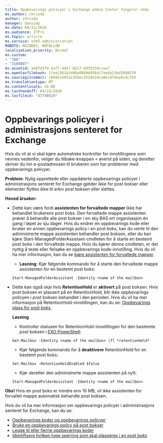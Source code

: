 ```yaml
---
title: Oppbevarings policyer i Exchange admin Center fungerer ikke
ms.author: chrisda
author: chrisda
manager: dansimp
ms.date: 04/21/2020
ms.audience: ITPro
ms.topic: article
ms.service: o365-administration
ROBOTS: NOINDEX, NOFOLLOW
localization_priority: Normal
ms.custom:
- "308"
- "3100007"
ms.assetid: a48fd5fd-4af7-4d5f-b617-b0f9334ccaa7
ms.openlocfilehash: 1fee2361b2dd6e0989d430a17aebb13bd5948578
ms.sourcegitcommit: c6692ce0fa1358ec3529e59ca0ecdfdea4cdc759
ms.translationtype: MT
ms.contentlocale: nb-NO
ms.lasthandoff: 09/14/2020
ms.locfileid: "47740519"
---
```

# <a name="retention-policies-in-exchange-admin-center"></a>Oppbevarings policyer i administrasjons senteret for Exchange

Hvis du vil at vi skal kjøre automatiske kontroller for innstillingene som nevnes nedenfor, velger du tilbake-knappen < øverst på siden, og deretter skriver du inn e-postadressen til brukeren som har problemer med oppbevarings policyer.

 **Problem:** Nylig opprettede eller oppdaterte oppbevarings policyer i administrasjons senteret for Exchange gjelder ikke for post bokser eller elementer flyttes ikke til arkiv post boksen eller slettes. 
  
 **Hoved årsaker:**
  
- Dette kan være fordi **assistenten for forvaltede mapper** ikke har behandlet brukerens post boks. Den forvaltede mappe assistenten prøver å behandle alle post bokser i en sky BAS ert organisasjon én gang i løpet av sju dager. Hvis du endrer en oppbevarings kode eller bruker en annen oppbevarings policy i en post boks, kan du vente til den administrerte mappe assistenten behandler post boksen, eller du kan kjøre Start-ManagedFolderAssistant-cmdleten for å starte en bestemt post boks i den forvaltede mappe. Hvis du kjører denne cmdleten, er det nyttig å teste eller feilsøke en oppbevarings kode-innstilling. Hvis du vil ha mer informasjon, kan du se [kjøre assistenten for forvaltede mapper](https://msdn.microsoft.com/library/gg271153%28v=exchsrvcs.149%29.aspx#managedfolderassist).
    
  - **Løsning:** Kjør følgende kommando for å starte den forvaltede mappe assistenten for en bestemt post boks:
    
  ```
  Start-ManagedFolderAssistant -Identity <name of the mailbox>
  ```

- Dette kan også skje hvis **RetentionHold** er **aktivert** på post boksen. Hvis post boksen er plassert på en RetentionHold, blir ikke oppbevarings policyen i post boksen behandlet i den perioden. Hvis du vil ha mer informasjon på RetentionHold-innstillingen, kan du se: [Oppbevarings plass for post boks](https://docs.microsoft.com/exchange/security-and-compliance/messaging-records-management/mailbox-retention-hold).
    
    **Løsning**
    
  - Kontroller statusen for RetentionHold-innstillingen for den bestemte post boksen i [EXO PowerShell](https://docs.microsoft.com/powershell/exchange/exchange-online/connect-to-exchange-online-powershell/connect-to-exchange-online-powershell?view=exchange-ps):
    
  ```
  Get-Mailbox -Identity <name of the mailbox> |fl *retentionHold*
  ```

  - Kjør følgende kommando for å **deaktivere** RetentionHold for en bestemt post boks:
    
  ```
  Set-Mailbox -RetentionHoldEnabled $false
  ```

  - Kjør deretter den administrerte mappe assistenten på nytt:
    
  ```
  Start-ManagedFolderAssistant -Identity <name of the mailbox>
  ```

 **Obs!** Hvis en post boks er mindre enn 10 MB, vil ikke assistenten for forvaltet mappe automatisk behandle post boksen.
 
Hvis du vil ha mer informasjon om oppbevarings policyer i administrasjons senteret for Exchange, kan du se:
- [Oppbevarings koder og oppbevarings policyer](https://docs.microsoft.com/exchange/security-and-compliance/messaging-records-management/retention-tags-and-policies)
- [Bruke en oppbevarings policy på post bokser](https://docs.microsoft.com/exchange/security-and-compliance/messaging-records-management/apply-retention-policy)
- [Legge til eller fjerne oppbevarings koder](https://docs.microsoft.com/exchange/security-and-compliance/messaging-records-management/add-or-remove-retention-tags)
- [Identifisere hvilken type sperring som skal plasseres i en post boks](https://docs.microsoft.com/microsoft-365/compliance/identify-a-hold-on-an-exchange-online-mailbox)

